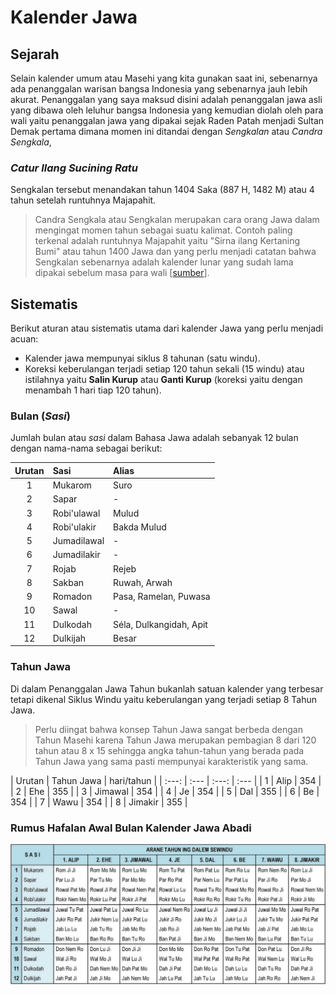 # Kalender Jawa

## Sejarah
Selain kalender umum atau Masehi yang kita gunakan saat ini, sebenarnya ada penanggalan warisan bangsa Indonesia yang sebenarnya jauh lebih akurat.
Penanggalan yang saya maksud disini adalah penanggalan jawa asli yang dibawa oleh leluhur bangsa Indonesia yang kemudian diolah oleh para wali yaitu penanggalan jawa yang dipakai sejak Raden Patah menjadi Sultan Demak pertama dimana momen ini ditandai dengan *Sengkalan* atau *Candra Sengkala*,



### *Catur Ilang Sucining Ratu*



Sengkalan tersebut menandakan tahun 1404 Saka (887 H, 1482 M) atau 4 tahun setelah runtuhnya Majapahit.

> Candra Sengkala atau Sengkalan merupakan cara orang Jawa dalam mengingat momen tahun sebagai suatu kalimat. Contoh paling terkenal adalah runtuhnya Majapahit yaitu "Sirna ilang Kertaning Bumi" atau tahun 1400 Jawa dan yang perlu menjadi catatan bahwa Sengkalan sebenarnya adalah kalender lunar yang sudah lama dipakai sebelum masa para wali [[sumber](https://www.caknun.com/2019/kalender-jowo-digowo-kalender-arab-digarap-kalender-barat-diruwat)].


## Sistematis
Berikut aturan atau sistematis utama dari kalender Jawa yang perlu menjadi acuan:

- Kalender jawa mempunyai siklus 8 tahunan (satu windu).
- Koreksi keberulangan terjadi setiap 120 tahun sekali (15 windu) atau istilahnya yaitu **Salin Kurup** atau **Ganti Kurup** (koreksi yaitu dengan menambah 1 hari tiap 120 tahun).



### Bulan (*Sasi*)
Jumlah bulan atau *sasi* dalam Bahasa Jawa adalah sebanyak 12 bulan dengan nama-nama sebagai berikut: 

| Urutan   |  Sasi | Alias |
| :---: | :--- | :--- |
| 1 | Mukarom | Suro |
| 2 | Sapar | - |
| 3 | Robi'ulawal | Mulud |
| 4 | Robi'ulakir | Bakda Mulud |
| 5 | Jumadilawal | - |
| 6 | Jumadilakir | - |
| 7 | Rojab | Rejeb |
| 8 | Sakban | Ruwah, Arwah |
| 9 | Romadon | Pasa, Ramelan, Puwasa |
| 10 | Sawal | - |
| 11 | Dulkodah | Séla, Dulkangidah, Apit |
| 12 | Dulkijah | Besar |

### Tahun Jawa
Di dalam Penanggalan Jawa Tahun bukanlah satuan kalender yang terbesar tetapi dikenal Siklus Windu yaitu keberulangan yang terjadi setiap 8 Tahun Jawa.

> Perlu diingat bahwa konsep Tahun Jawa sangat berbeda dengan Tahun Masehi karena Tahun Jawa merupakan pembagian 8 dari 120 tahun atau 8 x 15 sehingga angka tahun-tahun yang berada pada Tahun Jawa yang sama pasti mempunyai karakteristik  yang sama.  

| Urutan |  Tahun Jawa | hari/tahun | 
| :---: | :--- | :---: | :--- |
| 1 | Alip | 354 |
| 2 | Ehe | 355 |
| 3 | Jimawal | 354 |
| 4 | Je | 354 |
| 5 | Dal | 355 |
| 6 | Be | 354 |
| 7 | Wawu | 354 |
| 8 | Jimakir | 355 |



### Rumus Hafalan Awal Bulan Kalender Jawa Abadi

 ![rumus_awal_taun](images/20190102-menek-kalender-4.jpg)
